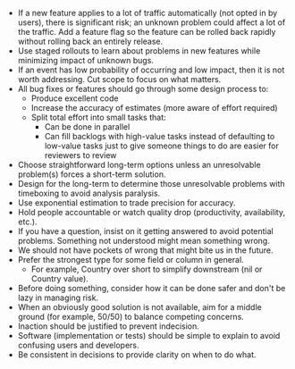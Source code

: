 - If a new feature applies to a lot of traffic automatically (not opted in by users), there is significant risk; an unknown problem could affect a lot of the traffic.  Add a feature flag so the feature can be rolled back rapidly without rolling back an entirely release.
- Use staged rollouts to learn about problems in new features while minimizing impact of unknown bugs.
- If an event has low probability of occurring and low impact, then it is not worth addressing.  Cut scope to focus on what matters.
- All bug fixes or features should go through some design process to:
  - Produce excellent code
  - Increase the accuracy of estimates (more aware of effort required)
  - Split total effort into small tasks that:
    - Can be done in parallel
    - Can fill backlogs with high-value tasks instead of defaulting to low-value tasks just to give someone things to do are easier for reviewers to review
- Choose straightforward long-term options unless an unresolvable problem(s) forces a short-term solution.
- Design for the long-term to determine those unresolvable problems with timeboxing to avoid analysis paralysis.
- Use exponential estimation to trade precision for accuracy.
- Hold people accountable or watch quality drop (productivity, availability, etc.).
- If you have a question, insist on it getting answered to avoid potential problems. Something not understood might mean something wrong.
- We should not have pockets of wrong that might bite us in the future.
- Prefer the strongest type for some field or column in general.
  - For example, Country over short to simplify downstream (nil or Country value).
- Before doing something, consider how it can be done safer and don't be lazy in managing risk.
- When an obviously good solution is not available, aim for a middle ground (for example, 50/50) to balance competing concerns.
- Inaction should be justified to prevent indecision.
- Software (implementation or tests) should be simple to explain to avoid confusing users and developers.
- Be consistent in decisions to provide clarity on when to do what.
